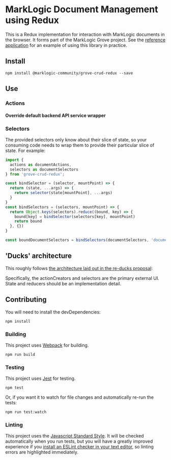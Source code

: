# MarkLogic Document Management using Redux

This is a Redux implementation for interaction with MarkLogic documents in the browser. It forms part of the MarkLogic Grove project. See the [reference application](https://github.com/marklogic-community/grove-react-template) for an example of using this library in practice.

## Install

    npm install @marklogic-community/grove-crud-redux --save

## Use

### Actions

#### Override default backend API service wrapper

### Selectors

The provided selectors only know about their slice of state, so your consuming code needs to wrap them to provide their particular slice of state. For example:

```javascript
import {
  actions as documentActions,
  selectors as documentSelectors
} from 'grove-crud-redux';

const bindSelector = (selector, mountPoint) => {
  return (state, ...args) => {
    return selector(state[mountPoint], ...args)
  }
}
const bindSelectors = (selectors, mountPoint) => {
  return Object.keys(selectors).reduce((bound, key) => {
    bound[key] = bindSelector(selectors[key], mountPoint)
    return bound
  }, {})
}

const boundDocumentSelectors = bindSelectors(documentSelectors, 'documents');
```

## 'Ducks' architecture

This roughly follows [the architecture laid out in the re-ducks proposal]( https://github.com/alexnm/re-ducks/blob/f28ecc59d43542b8353948ede0cd3a059ca177dd/README.md):

Specifically, the actionCreators and selectors are the primary external UI. State and reducers should be an implementation detail.

## Contributing

You will need to install the devDependencies:

    npm install

### Building

This project uses [Webpack](https://webpack.js.org/) for building.

    npm run build

### Testing

This project uses [Jest](https://facebook.github.io/jest/) for testing.

    npm test

Or, if you want it to watch for file changes and automatically re-run the tests:

    npm run test:watch

### Linting

This project uses the [Javascript Standard Style](https://standardjs.com/). It will be checked automatically when you run tests, but you will have a greatly improved experience if you [install an ESLint checker in your text editor](https://eslint.org/docs/user-guide/integrations#editors), so linting errors are highlighted immediately.
